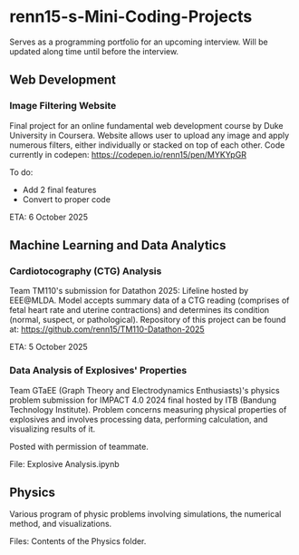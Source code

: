 # renn15-s-Mini-Coding-Projects
Serves as a programming portfolio for an upcoming interview. Will be updated along time until before the interview.

## Web Development
### Image Filtering Website
Final project for an online fundamental web development course by Duke University in Coursera. Website allows user to upload any image and apply numerous filters, either individually or stacked on top of each other. Code currently in codepen: https://codepen.io/renn15/pen/MYKYpGR

To do: 
- Add 2 final features
- Convert to proper code

ETA: 6 October 2025

## Machine Learning and Data Analytics
### Cardiotocography (CTG) Analysis
Team TM110's submission for Datathon 2025: Lifeline hosted by EEE@MLDA. Model accepts summary data of a CTG reading (comprises of fetal heart rate and uterine contractions) and determines its condition (normal, suspect, or pathological). Repository of this project can be found at: https://github.com/renn15/TM110-Datathon-2025

ETA: 5 October 2025

### Data Analysis of Explosives' Properties
Team GTaEE (Graph Theory and Electrodynamics Enthusiasts)'s physics problem submission for IMPACT 4.0 2024 final hosted by ITB (Bandung Technology Institute). Problem concerns measuring physical properties of explosives and involves processing data, performing calculation, and visualizing results of it.

Posted with permission of teammate.

File: Explosive Analysis.ipynb

## Physics
Various program of physic problems involving simulations, the numerical method, and visualizations.

Files: Contents of the Physics folder.
